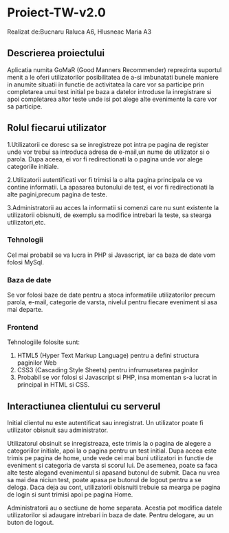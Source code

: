 # Proiect-TW-v2.0

Realizat de:Bucnaru Raluca A6,
            Hlusneac Maria A3

## Descrierea proiectului

Aplicatia numita GoMaR (Good Manners Recommender) reprezinta suportul menit a le oferi utilizatorilor posibilitatea de a-si imbunatati bunele maniere in anumite situatii in functie de activitatea la care vor sa participe prin completarea unui test initial pe baza a datelor introduse la inregistrare si apoi completarea altor teste unde isi pot alege alte evenimente la care vor sa participe.

## Rolul fiecarui utilizator


1.Utilizatorii ce doresc sa se inregistreze pot intra pe pagina de register unde vor trebui sa introduca adresa de e-mail,un nume de 
utilizator si o parola. Dupa aceea, ei vor fi redirectionati la o pagina unde vor alege categoriile initiale.

2.Utilizatorii autentificati vor fi trimisi la o alta pagina principala ce va contine informatii. La apasarea butonului de test,
ei vor fi redirectionati la alte pagini,precum pagina de teste.

3.Administratorii au acces la informatii si comenzi care nu sunt existente la utilizatorii obisnuiti, de exemplu sa modifice intrebari la teste, sa stearga utilizatori,etc.

### Tehnologii

Cel mai probabil se va lucra in PHP si Javascript, iar ca baza de date vom folosi MySql.

### Baza de date

Se vor folosi baze de date pentru a stoca informatiile utilizatorilor precum parola, e-mail, categorie de varsta, nivelul 
pentru fiecare eveniment si asa mai departe.

### Frontend 

Tehnologiile folosite sunt:
1. HTML5 (Hyper Text Markup Language) pentru a defini structura paginilor Web
2. CSS3 (Cascading Style Sheets) pentru infrumusetarea paginilor
3. Probabil se vor folosi si Javascript si PHP, insa momentan s-a lucrat in principal in HTML si CSS.

## Interactiunea clientului cu serverul

Initial clientul nu este autentificat sau inregistrat. Un utilizator poate fi utilizator obisnuit sau administrator. 

Utilizatorul obsinuit se inregistreaza, este trimis la o pagina de alegere a categoriilor initiale, apoi la o pagina pentru un test initial. Dupa aceea este trimis pe pagina de home, unde vede cei mai buni utilizatori in functie de eveniment si categoria de varsta si scorul lui. De asemenea, poate sa faca alte teste alegand evenimentul si apasand butonul de submit. Daca nu vrea sa mai dea niciun test, poate apasa pe butonul de logout pentru a se deloga. Daca deja au cont, utilizatorii obisnuiti trebuie sa mearga pe pagina de login si sunt trimisi apoi pe pagina Home.

Administratorii au o sectiune de home separata. Acestia pot modifica datele utilizatorilor si adaugare intrebari in baza de date. Pentru delogare, au un buton de logout.

